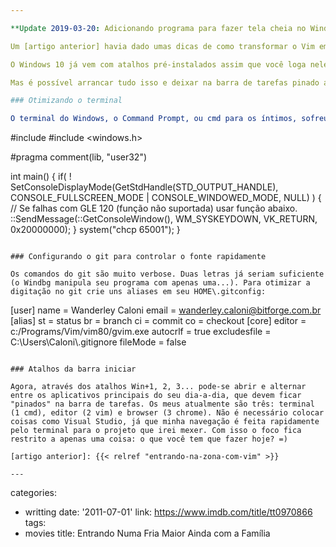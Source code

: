 ```yaml
---

**Update 2019-03-20: Adicionando programa para fazer tela cheia no Windows e retirados detalhes que não uso mais.**

Um [artigo anterior] havia dado umas dicas de como transformar o Vim em uma ferramenta para toda obra, com isso limitando as distrações quando se está em um computador, e com isso facilitando a entrada e a permanência no estado de fluidez de produtividade que conhecemos como "flow", ou estar na zona. Agora é a vez do Windows.

O Windows 10 já vem com atalhos pré-instalados assim que você loga nele. Tem browser, navegador de arquivos, notícias, e uma caralhada de coisas inúteis que ficam se mexendo na tela, chamando sua atenção, distraindo sobre o que é mais importante.

Mas é possível arrancar tudo isso e deixar na barra de tarefas pinado apenas as coisas realmente vitais para o uso do computador de trabalho, geralmente o terminal, o navegador (pesquisa, emails, etc) e o editor (não necessariamente o Vim).

### Otimizando o terminal

O terminal do Windows, o Command Prompt, ou cmd para os íntimos, sofreu algumas mudanças ultimamente. Entre elas há a transparência, o que o tornou cool, e a tela cheia (atalho Alt+Enter), o que o tornou ideal como ferramenta de navegação para programadores (melhor do que o explorer, que virou um penduricalho de atalhos inúteis também). Você pode ativá-lo já entrando na tela cheia e com o code page de sua preferência (o meu é 65001, que é o utf8) usando esse pequeno programa:

```
#include <iostream>
#include <windows.h>

#pragma comment(lib, "user32")

int main()
{
    if( ! SetConsoleDisplayMode(GetStdHandle(STD_OUTPUT_HANDLE), CONSOLE_FULLSCREEN_MODE | CONSOLE_WINDOWED_MODE, NULL) )
    {
        // Se falhas com GLE 120 (função não suportada) usar função abaixo.
        ::SendMessage(::GetConsoleWindow(), WM_SYSKEYDOWN, VK_RETURN, 0x20000000);
    }
    system("chcp 65001");
}

```

### Configurando o git para controlar o fonte rapidamente

Os comandos do git são muito verbose. Duas letras já seriam suficiente (o Windbg manipula seu programa com apenas uma...). Para otimizar a digitação no git crie uns aliases em seu HOME\.gitconfig:

```
[user]
	name = Wanderley Caloni
	email = wanderley.caloni@bitforge.com.br
[alias]
	st = status
	br = branch
	ci = commit
	co = checkout
[core]
	editor = c:/Programs/Vim/vim80/gvim.exe
	autocrlf = true
	excludesfile = C:\\Users\\Caloni\\.gitignore
	fileMode = false
```

### Atalhos da barra iniciar

Agora, através dos atalhos Win+1, 2, 3... pode-se abrir e alternar entre os aplicativos principais do seu dia-a-dia, que devem ficar "pinados" na barra de tarefas. Os meus atualmente são três: terminal (1 cmd), editor (2 vim) e browser (3 chrome). Não é necessário colocar coisas como Visual Studio, já que minha navegação é feita rapidamente pelo terminal para o projeto que irei mexer. Com isso o foco fica restrito a apenas uma coisa: o que você tem que fazer hoje? =)

[artigo anterior]: {{< relref "entrando-na-zona-com-vim" >}}

---
```

categories:
- writting
date: '2011-07-01'
link: https://www.imdb.com/title/tt0970866
tags:
- movies
title: Entrando Numa Fria Maior Ainda com a Família
